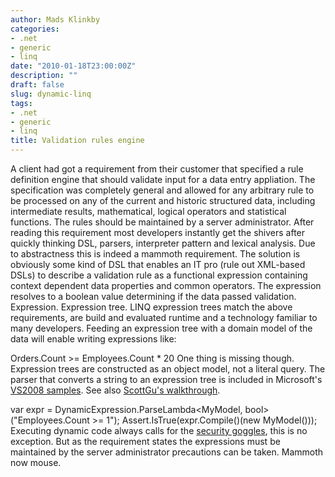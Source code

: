 ```yaml
---
author: Mads Klinkby
categories:
- .net
- generic
- linq
date: "2010-01-18T23:00:00Z"
description: ""
draft: false
slug: dynamic-linq
tags:
- .net
- generic
- linq
title: Validation rules engine
---
```



A client had got a requirement from their customer that specified a rule definition engine that should validate input for a data entry appliation. The specification was completely general and allowed for any arbitrary rule to be processed on any of the current and historic structured data, including intermediate results, mathematical, logical operators and statistical functions. The rules should be maintained by a server administrator. After reading this requirement most developers instantly get the shivers after quickly thinking DSL, parsers, interpreter pattern and lexical analysis. Due to abstractness this is indeed a mammoth requirement. The solution is obviously some kind of DSL that enables an IT pro (rule out XML-based DSLs) to describe a validation rule as a functional expression containing context dependent data properties and common operators. The expression resolves to a boolean value determining if the data passed validation. Expression. Expression tree. LINQ expression trees match the above requirements, are build and evaluated runtime and a technology familiar to many developers. Feeding an expression tree with a domain model of the data will enable writing expressions like:   

 Orders.Count >= Employees.Count * 20 
  One thing is missing though. Expression trees are constructed as an object model, not a literal query. The parser that converts a string to an expression tree is included in Microsoft's [VS2008 samples](http://msdn.microsoft.com/en-us/vcsharp/bb894665.aspx). See also [ ScottGu's walkthrough](http://weblogs.asp.net/scottgu/archive/2008/01/07/dynamic-linq-part-1-using-the-linq-dynamic-query-library.aspx).   

 var expr = DynamicExpression.ParseLambda<MyModel, <span class="kwrd">bool</span>>(<span class="str">"Employees.Count >= 1"</span>); Assert.IsTrue(expr.Compile()(<span class="kwrd">new</span> MyModel())); 
  Executing dynamic code always calls for the [ security goggles](http://abdullin.com/journal/2009/1/13/vulnerability-of-the-dynamic-linq.html), this is no exception. But as the requirement states the expressions must be maintained by the server administrator precautions can be taken. Mammoth now mouse.

